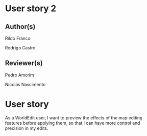 # User story 2
## Author(s)
Rildo Franco

Rodrigo Castro
## Reviewer(s)
Pedro Amorim

Nicolas Nascimento
# User story
As a WorldEdit user, I want to preview the effects of the map editing features before applying them, so that I can have more control and precision in my edits.
